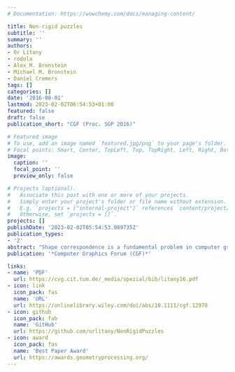 ```yaml
---
# Documentation: https://wowchemy.com/docs/managing-content/

title: Non-rigid puzzles
subtitle: ''
summary: ''
authors:
- Or Litany
- rodola
- Alex M. Bronstein
- Michael M. Bronstein
- Daniel Cremers
tags: []
categories: []
date: '2016-08-01'
lastmod: 2023-02-02T06:54:53+01:00
featured: false
draft: false
publication_short: "CGF (Proc. SGP 2016)"

# Featured image
# To use, add an image named `featured.jpg/png` to your page's folder.
# Focal points: Smart, Center, TopLeft, Top, TopRight, Left, Right, BottomLeft, Bottom, BottomRight.
image:
  caption: ''
  focal_point: ''
  preview_only: false

# Projects (optional).
#   Associate this post with one or more of your projects.
#   Simply enter your project's folder or file name without extension.
#   E.g. `projects = ["internal-project"]` references `content/project/deep-learning/index.md`.
#   Otherwise, set `projects = []`.
projects: []
publishDate: '2023-02-02T05:54:53.089735Z'
publication_types:
- '2'
abstract: "Shape correspondence is a fundamental problem in computer graphics and vision, with applications in various problems including animation, texture mapping, robotic vision, medical imaging, archaeology and many more. In settings where the shapes are allowed to undergo non-rigid deformations and only partial views are available, the problem becomes very challenging. To this end, we present a non-rigid multi-part shape matching algorithm. We assume to be given a reference shape and its multiple parts undergoing a non-rigid deformation. Each of these query parts can be additionally contaminated by clutter, may overlap with other parts, and there might be missing parts or redundant ones. Our method simultaneously solves for the segmentation of the reference model, and for a dense correspondence to (subsets of) the parts. Experimental results on synthetic as well as real scans demonstrate the effectiveness of our method in dealing with this challenging matching scenario."
publication: '*Computer Graphics Forum (CGF)*'

links:
- name: 'PDF'
  url: https://cvg.cit.tum.de/_media/spezial/bib/litany16.pdf
- icon: link
  icon_pack: fas
  name: 'URL'
  url: https://onlinelibrary.wiley.com/doi/abs/10.1111/cgf.12970
- icon: github
  icon_pack: fab
  name: 'GitHub'
  url: https://github.com/orlitany/NonRigidPuzzles
- icon: award
  icon_pack: fas
  name: 'Best Paper Award'
  url: https://awards.geometryprocessing.org/
---
```

